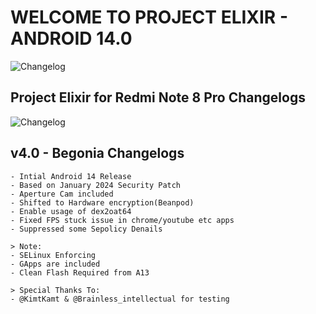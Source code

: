 # **WELCOME TO PROJECT ELIXIR - ANDROID 14.0**

![Changelog](https://i.imgur.com/MF2K9V2.png)

## **Project Elixir for Redmi Note 8 Pro Changelogs**

![Changelog](https://i.imgur.com/MsgqFFz.png)

## v4.0 - Begonia Changelogs
```
- Intial Android 14 Release
- Based on January 2024 Security Patch
- Aperture Cam included
- Shifted to Hardware encryption(Beanpod)
- Enable usage of dex2oat64
- Fixed FPS stuck issue in chrome/youtube etc apps
- Suppressed some Sepolicy Denails

> Note: 
- SELinux Enforcing
- GApps are included
- Clean Flash Required from A13

> Special Thanks To:
- @KimtKamt & @Brainless_intellectual for testing
```
